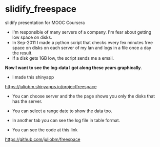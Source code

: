 slidify_freespace
=================

slidify presentation for MOOC Coursera



* I'm responsible of many servers of a company. I'm fear about getting low space on disks.  
* In Sep-2011 I made a python script that checks every fex minutes free space on disks on each server of my lan and logs in a file once a day the result.   
* If a disk gets 1GB low, the script sends me a email.  

**Now I want to see the log-data I got along these years graphically**.



* I made this shinyapp  

https://juliobm.shinyapps.io/projectfreespace

* You can choose server and the the page shows you only the disks that has the server.

* You can select a range date to show the data too.

* In another tab you can see the log file in table format.

* You can see the code at this link

https://github.com/juliobm/freespace




